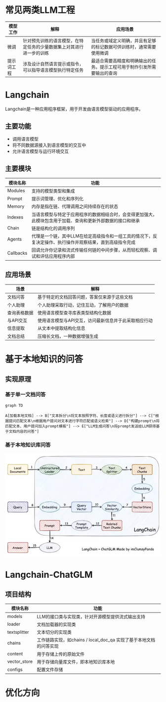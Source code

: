 # 常见两类LLM工程
| 模型工作 | 解释 | 应用场景 |
|-----------|------|-----------|
| 微调 | 针对预先训练的语言模型，在特定任务的少量数据集上对其进行进一步的训练 | 当任务或域定义明确，并且有足够的标记数据可供训练时，通常需要使用微调 |
| 提示词工程 | 涉及设计自然语言提示或指令，可以指导语言模型执行特定任务 | 最适合需要高精度和明确输出的任务。提示工程可用于制作引发所需要输出的查询 |

# Langchain
Langchain是一种应用程序框架，用于开发由语言模型驱动的应用程序。

## 主要功能
* 调用语言模型
* 将不同数据源接入到语言模型的交互中
* 允许语言模型与运行环境交互

## 主要模块
| 模块名称 | 功能 |
|-----------|------|
| Modules | 支持的模型类型和集成 |
| Prompt | 提示词管理、优化和序列化 |
| Memory | 内存是指在链、代理调用之间持续存在的状态 |
| Indexes | 当语言模型与特定于应用程序的数据相结合时，会变得更加强大，此模块包含用于加载、查询和更新外部数据的接口和继承 |
| Chain | 链是结构化的调用序列 |
| Agents | 代理是一个链，其中LLM在给定高级指令和一组工具的情况下，反复决定操作、执行操作并观察结果，直到高级指令完成 |
| Callbacks | 回调允许你记录和流式传输任何链的中间步骤，从而轻松观察、调试和评估应用程序内部 |

## 应用场景
| 场景 | 解释 |
|------|------|
| 文档问答 | 基于特定的文档回答问题，答案仅来源于这些文档 |
| 个人助理 | 个人助理采取行动，记住互动，了解用户的数据 |
| 查询表格数据 | 使用语言模型查寻库表类型结构化数据 |
| 与API交互 | 使用语言模型与API交互，访问最新信息并于此采取相应行动 |
| 信息提取 | 从文本中提取结构化信息 |
| 文档总结 | 压缩长文档，一种数据增强生成 |

# 基于本地知识的问答
## 实现原理
### 基于单一文档问答
```mermaid
graph TD

A[加载本地文档] --> B["文本拆分\n将文本按照字符、长度或语义进行拆分"] --> C["根据提问匹配文本\n根据用户提问对文本进行字符匹配或语义检索"] --> D["构建prompt\n将匹配文本、用户提问加入prompt模板"] --> E["LLM生成问答\n将prompt发送给LLM获得基于文档内容的问答"]
```

### 基于本地知识库问答
![local-repository-answer-mechanism](./assistant/local-repository-answer-mechanism.jpg)

# Langchain-ChatGLM
## 项目结构
| 模块名称 | 功能 |
|-----------|------|
| models | LLM的接口类与实现类，针对开源模型提供流式输出支持 |
| loader | 文档加载器的实现类 |
| textsplitter | 文本切分的实现类 |
| chains | 工作链路实现，如chains / local_doc_qa 实现了基于本地文档的问答实现 |
| content | 用于存储上传的原始文件 |
| vector_store | 用于存储向量库文件，即本地知识库本地 |
| configs | 配置文件存储 |

# 优化方向
